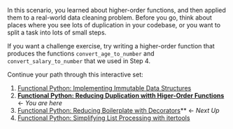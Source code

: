 In this scenario, you learned about higher-order functions, and then applied
them to a real-world data cleaning problem. Before you go, think about places
where you see lots of duplication in your codebase, or you want to split a
task into lots of small steps.

If you want a challenge exercise, try writing a higher-order function that
produces the functions `convert_age_to_number` and `convert_salary_to_number`
that we used in Step 4.

Continue your path through this interactive set:

1. [Functional Python: Implementing Immutable Data Structures](https://learning.oreilly.com/scenarios/-/9781492094838)
2. **[Functional Python: Reducing Duplication witth Higer-Order Functions](https://learning.oreilly.com/scenarios/-/9781492094845)** &#8592; *You are here*
3. [Functional Python: Reducing Boilerplate with Decorators](https://learning.oreilly.com/scenarios/-/9781492094852)** &#8592; *Next Up*
4. [Functional Python: Simplifying List Processing with itertools](https://learning.oreilly.com/scenarios/-/9781492094869)
